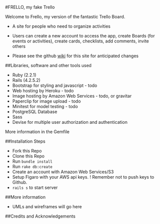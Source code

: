 #FRELLO, my fake Trello

Welcome to Frello, my version of the fantastic Trello Board.

- A site for people who need to organize activities
- Users can create a new account to access the app, create Boards (for events or activities),
create cards, checklists, add comments, invite others

- Please see the github [wiki](https://github.com/mmdotz/Frello/wiki) for this site for anticipated changes

##Libraries, software and other tools used
- Ruby (2.2.1)
- Rails (4.2.5.2)
- Bootstrap for styling and javascript - todo
- Web hosting by Heroku - todo
- Image hosting by Amazon Web Services - todo, or gravitar
- Paperclip for image upload - todo
- Minitest for model testing - todo
- PostgreSQL Database
- Sass
- Devise for multiple user authorization and authentication

More information in the Gemfile

##Installation Steps
- Fork this Repo
- Clone this Repo
- Run `bundle install`
- Run `rake db:create`
- Create an account with Amazon Web Services/S3
- Setup Figaro with your AWS api keys.  ! Remember not to push keys to Github.
- `rails s` to start server

##More information
- UMLs and wireframes will go here

##Credits and Acknowledgements
